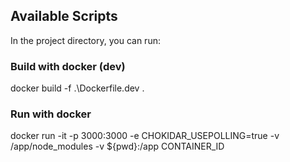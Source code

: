 ## Available Scripts

In the project directory, you can run:

### Build with docker (dev)
docker build -f .\Dockerfile.dev .

### Run with docker
docker run -it -p 3000:3000 -e CHOKIDAR_USEPOLLING=true -v /app/node_modules -v ${pwd}:/app CONTAINER_ID